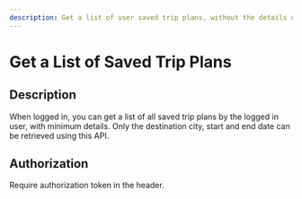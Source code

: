 ```yaml
---
description: Get a list of user saved trip plans, without the details of the plans.
---
```


# Get a List of Saved Trip Plans

## Description

When logged in, you can get a list of all saved trip plans by the logged in user, with minimum details. Only the destination city, start and end date can be retrieved using this API.&#x20;

## Authorization

Require authorization token in the header.

